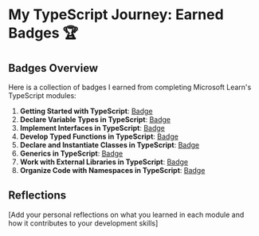 # My TypeScript Journey: Earned Badges 🏆

## Badges Overview

Here is a collection of badges I earned from completing Microsoft Learn's TypeScript modules:

1. **Getting Started with TypeScript**: [Badge](https://learn.microsoft.com/en-us/users/kagerka/achievements/dgq64dqj)
2. **Declare Variable Types in TypeScript**: [Badge](https://learn.microsoft.com/en-us/users/kagerka/achievements/uflzhvs3)
3. **Implement Interfaces in TypeScript**: [Badge](https://learn.microsoft.com/en-us/users/kagerka/achievements/ejzhaxxp)
4. **Develop Typed Functions in TypeScript**: [Badge](https://learn.microsoft.com/en-us/users/kagerka/achievements/qd7nkrge)
5. **Declare and Instantiate Classes in TypeScript**: [Badge](https://learn.microsoft.com/en-us/users/kagerka/achievements/k5mr3fgb)
6. **Generics in TypeScript**: [Badge](https://learn.microsoft.com/en-us/users/kagerka/achievements/4svyhvxk)
7. **Work with External Libraries in TypeScript**: [Badge](badge-link)
8. **Organize Code with Namespaces in TypeScript**: [Badge](badge-link)

## Reflections

[Add your personal reflections on what you learned in each module and how it contributes to your development skills]
